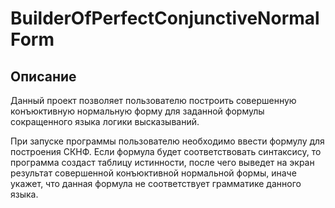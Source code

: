 # BuilderOfPerfectConjunctiveNormalForm

## Описание

Данный проект позволяет пользователю построить совершенную конъюктивную нормальную форму для заданной формулы сокращенного языка логики высказываний.

При запуске программы пользователю необходимо ввести формулу для построения СКНФ.
Если формула будет соответствовать синтаксису, то программа создаст таблицу истинности, после чего выведет на экран результат совершенной конъюктивной нормальной формы, иначе укажет, что данная формула не соответствует грамматике данного языка.
